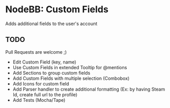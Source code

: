 # NodeBB: Custom Fields

Adds additional fields to the user's account

## TODO

Pull Requests are welcome ;)

- Edit Custom Field (key, name)
- Use Custom Fields in extended Tooltip for @mentions
- Add Sections to group custom fields
- Add Custom Fields with multiple selection (Combobox)
- Add Icons for custom field
- Add Parser handler to create additional formatting (Ex: by having Steam Id, create full url to the profile)
- Add Tests (Mocha/Tape)
